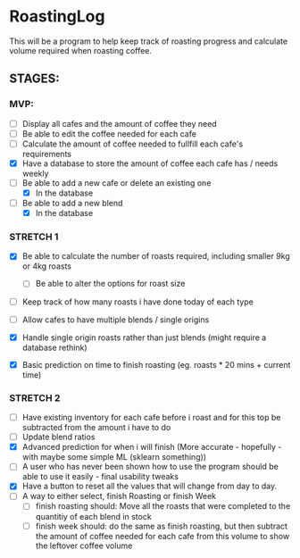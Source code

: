 # RoastingLog

This will be a program to help keep track of roasting progress and calculate volume required when roasting coffee.

## STAGES:
### MVP:
- [ ] Display all cafes and the amount of coffee they need
- [ ] Be able to edit the coffee needed for each cafe
- [ ] Calculate the amount of coffee needed to fullfill each cafe's requirements
- [x] Have a database to store the amount of coffee each cafe has / needs weekly
- [ ] Be able to add a new cafe or delete an existing one
  - [x] In the database
- [ ] Be able to add a new blend
  - [x] In the database 

### STRETCH 1
- [x] Be able to calculate the number of roasts required, including smaller 9kg or 4kg roasts
  - [ ] Be able to alter the options for roast size
- [ ] Keep track of how many roasts i have done today of each type
- [ ]  Allow cafes to have multiple blends / single origins
- [x]  Handle single origin roasts rather than just blends (might require a database rethink)
- [x]  Basic prediction on time to finish roasting (eg. roasts * 20 mins + current time)


### STRETCH 2
- [ ] Have existing inventory for each cafe before i roast and for this top be subtracted from the amount i have to do
- [ ] Update blend ratios
- [x] Advanced prediction for when i will finish (More accurate - hopefully - with maybe some simple ML (sklearn something))
- [ ] A user who has never been shown how to use the program should be able to use it easily - final usability tweaks
- [x] Have a button to reset all the values that will change from day to day.
- [ ] A way to either select, finish Roasting or finish Week
  - [ ] finish roasting should: Move all the roasts that were completed to the quantitiy of each blend in stock
  - [ ] finish week should: do the same as finish roasting, but then subtract the amount of coffee needed for each cafe from this volume to show the leftover coffee volume
